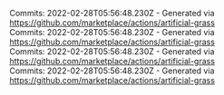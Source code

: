 Commits: 2022-02-28T05:56:48.230Z - Generated via https://github.com/marketplace/actions/artificial-grass
<br>
Commits: 2022-02-28T05:56:48.230Z - Generated via https://github.com/marketplace/actions/artificial-grass
<br>
Commits: 2022-02-28T05:56:48.230Z - Generated via https://github.com/marketplace/actions/artificial-grass
<br>
Commits: 2022-02-28T05:56:48.230Z - Generated via https://github.com/marketplace/actions/artificial-grass
<br>
